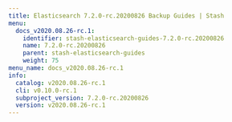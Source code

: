 ```yaml
---
title: Elasticsearch 7.2.0-rc.20200826 Backup Guides | Stash
menu:
  docs_v2020.08.26-rc.1:
    identifier: stash-elasticsearch-guides-7.2.0-rc.20200826
    name: 7.2.0-rc.20200826
    parent: stash-elasticsearch-guides
    weight: 75
menu_name: docs_v2020.08.26-rc.1
info:
  catalog: v2020.08.26-rc.1
  cli: v0.10.0-rc.1
  subproject_version: 7.2.0-rc.20200826
  version: v2020.08.26-rc.1
---
```


